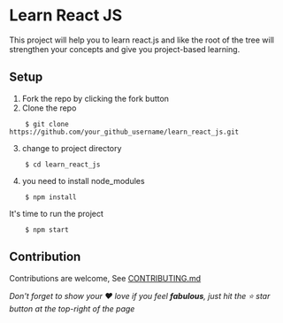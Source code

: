 # Learn React JS
This project will help you to learn react.js and like the root of the tree will strengthen your concepts and give you project-based learning.

## Setup 
1. Fork the repo by clicking the fork button
2. Clone the repo
```
    $ git clone https://github.com/your_github_username/learn_react_js.git
```
3. change to project directory
```
    $ cd learn_react_js
```
4. you need to install node_modules
```
    $ npm install
```
It's time to run the project
```
    $ npm start
```
## Contribution
Contributions are welcome,
See [CONTRIBUTING.md](https://github.com/Maran1947/learn_react_js/blob/master/CONTRIBUTING.md)

_Don't forget to show your ❤ love if you feel __fabulous__, just hit the ⭐ star button at the top-right of the page_

